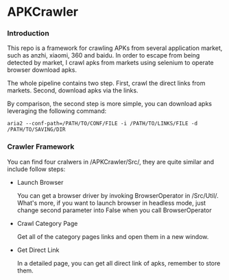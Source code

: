 APKCrawler
===
### Introduction
This repo is a framework for crawling APKs from several application market, such as anzhi, xiaomi, 360 and baidu.
In order to escape from being detected by market, I crawl apks from markets using selenium to operate browser 
download apks.

The whole pipeline contains two step. First, crawl the direct links from markets. Second, download apks via the links.

By comparison, the second step is more simple, you can download apks leveraging the following command:

`aria2 --conf-path=/PATH/TO/CONF/FILE -i /PATH/TO/LINKS/FILE -d /PATH/TO/SAVING/DIR`

### Crawler Framework
You can find four cralwers in /APKCrawler/Src/, they are quite similar and include follow steps:
+ Launch Browser
    
    You can get a browser driver by invoking BrowserOperator in /Src/Util/. What's more, if you want to launch browser 
    in headless mode, just change second parameter into False when you call BrowserOperator

+ Crawl Category Page
    
    Get all of the category pages links and open them in a new window.
    
+ Get Direct Link
    
    In a detailed page, you can get all direct link of apks, remember to store them.
